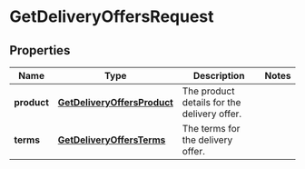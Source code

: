 
# GetDeliveryOffersRequest

## Properties
Name | Type | Description | Notes
------------ | ------------- | ------------- | -------------
**product** | [**GetDeliveryOffersProduct**](GetDeliveryOffersProduct.md) | The product details for the delivery offer. | 
**terms** | [**GetDeliveryOffersTerms**](GetDeliveryOffersTerms.md) | The terms for the delivery offer. | 



